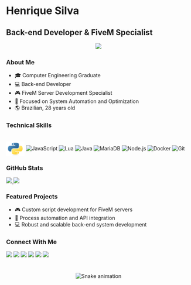 # Henrique Silva
## Back-end Developer & FiveM Specialist

<div align="center">
  <img src="https://readme-typing-svg.herokuapp.com/?color=538bec&size=35&center=true&vCenter=true&width=1000&lines=HELLO,+MY+NAME+IS+HENRIQUE+SILVA;I'm+a+Back-end+Developer;FiveM+Development+Specialist;Computer+Engineering+Graduate" />
</div>

### About Me
- 🎓 Computer Engineering Graduate
- 💻 Back-end Developer
- 🎮 FiveM Server Development Specialist
- 🔧 Focused on System Automation and Optimization
- 🌎 Brazilian, 28 years old

### Technical Skills
<div style="display: inline_block"><br>
  <img align="center" alt="Python" height="40" width="50" src="https://raw.githubusercontent.com/devicons/devicon/master/icons/python/python-original.svg">
  <img align="center" alt="JavaScript" height="40" width="50" src="https://cdn.jsdelivr.net/gh/devicons/devicon/icons/javascript/javascript-original.svg">
  <img align="center" alt="Lua" height="40" width="50" src="https://cdn.jsdelivr.net/gh/devicons/devicon@latest/icons/lua/lua-plain.svg">
  <img align="center" alt="Java" height="40" width="50" src="https://cdn.jsdelivr.net/gh/devicons/devicon/icons/java/java-original.svg">
  <img align="center" alt="MariaDB" height="40" width="50" src="https://cdn.jsdelivr.net/gh/devicons/devicon/icons/mariadb/mariadb-original.svg">
  <img align="center" alt="Node.js" height="40" width="50" src="https://cdn.jsdelivr.net/gh/devicons/devicon/icons/nodejs/nodejs-original.svg">
  <img align="center" alt="Docker" height="40" width="50" src="https://cdn.jsdelivr.net/gh/devicons/devicon/icons/docker/docker-original.svg">
  <img align="center" alt="Git" height="40" width="50" src="https://cdn.jsdelivr.net/gh/devicons/devicon/icons/git/git-original.svg">
</div>


### GitHub Stats
<div>
  <a href="https://github.com/euhenri">
    <img height="180em" src="https://github-readme-stats.vercel.app/api?username=euhenri&show_icons=true&theme=holi&include_all_commits=true&count_private=true&hide_border=true&custom_title=My%20GitHub%20Stats"/>
    <img height="180em" src="https://github-readme-stats.vercel.app/api/top-langs/?username=euhenri&layout=donut&langs_count=7&theme=holi&hide_border=true&custom_title=Most%20Used%20Languages"/>
  </a>
</div>

### Featured Projects
- 🎮 Custom script development for FiveM servers
- 🔧 Process automation and API integration
- 💻 Robust and scalable back-end system development

### Connect With Me
<div> 
  <a href="https://www.linkedin.com/in/henrique-silva-42aa41b5/" target="_blank"><img src="https://img.shields.io/badge/-LinkedIn-%230077B5?style=for-the-badge&logo=linkedin&logoColor=white" target="_blank"></a>
  <a href="mailto:henriques748@gmail.com"><img src="https://img.shields.io/badge/-Gmail-%23333?style=for-the-badge&logo=gmail&logoColor=white" target="_blank"></a>
  <a href="https://discord.gg/4ugtBEkfG3" target="_blank"><img src="https://img.shields.io/badge/Discord-7289DA?style=for-the-badge&logo=discord&logoColor=white" target="_blank"></a>
  <a href="https://www.youtube.com/channel/UCitH4mVXkdwpyb9SMzqBbsg" target="_blank"><img src="https://img.shields.io/badge/YouTube-FF0000?style=for-the-badge&logo=youtube&logoColor=white" target="_blank"></a>
  <a href="https://www.instagram.com/_euhenri_/?hl=pt" target="_blank"><img src="https://img.shields.io/badge/-Instagram-%23E4405F?style=for-the-badge&logo=instagram&logoColor=white" target="_blank"></a>
  <a href="https://www.twitch.tv/henriizinn" target="_blank"><img src="https://img.shields.io/badge/Twitch-9146FF?style=for-the-badge&logo=twitch&logoColor=white" target="_blank"></a>
</div>

#
<div align="center">
  <img src="https://github.com/euhenri/euhenri/blob/output/github-contribution-grid-snake.svg" alt="Snake animation" />
</div>
